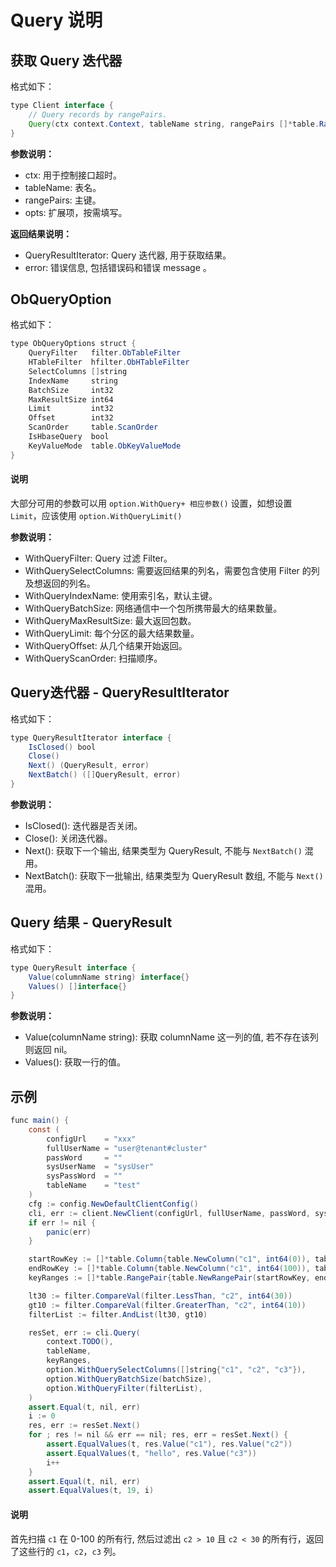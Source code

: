 # Query 说明

## 获取 Query 迭代器

格式如下：

```java
type Client interface {
    // Query records by rangePairs.
    Query(ctx context.Context, tableName string, rangePairs []*table.RangePair, opts ...option.ObQueryOption) (QueryResultIterator, error)
}
```

**参数说明：**

* ctx: 用于控制接口超时。
* tableName: 表名。
* rangePairs: 主键。
* opts: 扩展项，按需填写。

**返回结果说明：**

* QueryResultIterator: Query 迭代器, 用于获取结果。
* error: 错误信息, 包括错误码和错误 message 。

## ObQueryOption

格式如下：

```java
type ObQueryOptions struct {
    QueryFilter   filter.ObTableFilter
    HTableFilter  hfilter.ObHTableFilter
    SelectColumns []string
    IndexName     string
    BatchSize     int32
    MaxResultSize int64
    Limit         int32
    Offset        int32
    ScanOrder     table.ScanOrder
    IsHbaseQuery  bool
    KeyValueMode  table.ObKeyValueMode
}
```

<main id="notice" type='explain'>
  <h4>说明</h4>
  <p>大部分可用的参数可以用 <code>option.WithQuery+ 相应参数()</code> 设置，如想设置 <code>Limit</code>，应该使用 <code>option.WithQueryLimit()</code></p>
</main>

**参数说明：**

* WithQueryFilter: Query 过滤 Filter。
* WithQuerySelectColumns: 需要返回结果的列名，需要包含使用 Filter 的列及想返回的列名。
* WithQueryIndexName: 使用索引名，默认主键。
* WithQueryBatchSize: 网络通信中一个包所携带最大的结果数量。
* WithQueryMaxResultSize: 最大返回包数。
* WithQueryLimit: 每个分区的最大结果数量。
* WithQueryOffset: 从几个结果开始返回。
* WithQueryScanOrder: 扫描顺序。

## Query迭代器 - QueryResultIterator

格式如下：

```java
type QueryResultIterator interface {
    IsClosed() bool
    Close()
    Next() (QueryResult, error)
    NextBatch() ([]QueryResult, error)
}
```

**参数说明：**

* IsClosed(): 迭代器是否关闭。
* Close(): 关闭迭代器。
* Next(): 获取下一个输出, 结果类型为 QueryResult, 不能与 `NextBatch()` 混用。
* NextBatch(): 获取下一批输出, 结果类型为 QueryResult 数组, 不能与 `Next()` 混用。

## Query 结果 - QueryResult

格式如下：

```java
type QueryResult interface {
    Value(columnName string) interface{}
    Values() []interface{}
}
```

**参数说明：**

* Value(columnName string): 获取 columnName 这一列的值, 若不存在该列则返回 nil。
* Values(): 获取一行的值。

## 示例

```java
func main() {
    const (
        configUrl    = "xxx"
        fullUserName = "user@tenant#cluster"
        passWord     = ""
        sysUserName  = "sysUser"
        sysPassWord  = ""
        tableName    = "test"
    )
    cfg := config.NewDefaultClientConfig()
    cli, err := client.NewClient(configUrl, fullUserName, passWord, sysUserName, sysPassWord, cfg)
    if err != nil {
        panic(err)
    }

    startRowKey := []*table.Column{table.NewColumn("c1", int64(0)), table.NewColumn("c2", table.Min)}
    endRowKey := []*table.Column{table.NewColumn("c1", int64(100)), table.NewColumn("c2", table.Max)}
    keyRanges := []*table.RangePair{table.NewRangePair(startRowKey, endRowKey)}

    lt30 := filter.CompareVal(filter.LessThan, "c2", int64(30))
    gt10 := filter.CompareVal(filter.GreaterThan, "c2", int64(10))
    filterList := filter.AndList(lt30, gt10)

    resSet, err := cli.Query(
        context.TODO(),
        tableName,
        keyRanges,
        option.WithQuerySelectColumns([]string{"c1", "c2", "c3"}),
        option.WithQueryBatchSize(batchSize),
        option.WithQueryFilter(filterList),
    )
    assert.Equal(t, nil, err)
    i := 0
    res, err := resSet.Next()
    for ; res != nil && err == nil; res, err = resSet.Next() {
        assert.EqualValues(t, res.Value("c1"), res.Value("c2"))
        assert.EqualValues(t, "hello", res.Value("c3"))
        i++
    }
    assert.Equal(t, nil, err)
    assert.EqualValues(t, 19, i)
```

<main id="notice" type='explain'>
  <h4>说明</h4>
  <p>首先扫描 <code>c1</code> 在 0-100 的所有行, 然后过滤出 <code>c2 > 10</code> 且 <code>c2 < 30</code> 的所有行，返回了这些行的 <code>c1</code>，<code>c2</code>，<code>c3</code> 列。</p>
</main>
